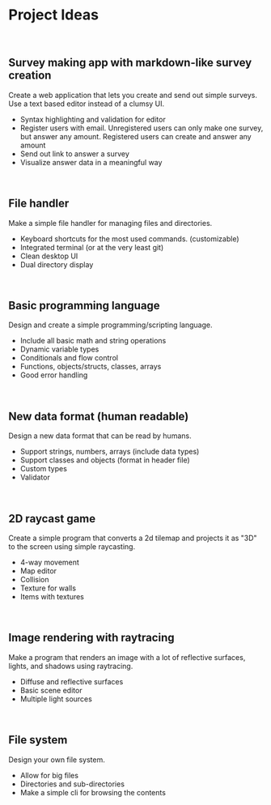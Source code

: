 # Project Ideas

<br>

## Survey making app with markdown-like survey creation

Create a web application that lets you create and send out simple surveys. Use a text based editor instead of a clumsy UI.

- Syntax highlighting and validation for editor
- Register users with email. Unregistered users can only make one survey, but answer any amount. Registered users can create and answer any amount
- Send out link to answer a survey
- Visualize answer data in a meaningful way

<br>

## File handler

Make a simple file handler for managing files and directories.

- Keyboard shortcuts for the most used commands. (customizable)
- Integrated terminal (or at the very least git)
- Clean desktop UI
- Dual directory display

<br>

## Basic programming language

Design and create a simple programming/scripting language.

- Include all basic math and string operations
- Dynamic variable types
- Conditionals and flow control
- Functions, objects/structs, classes, arrays
- Good error handling

<br>

## New data format (human readable)

Design a new data format that can be read by humans.

- Support strings, numbers, arrays (include data types)
- Support classes and objects (format in header file)
- Custom types
- Validator

<br>

## 2D raycast game

Create a simple program that converts a 2d tilemap and projects it as "3D" to the screen using simple raycasting.

- 4-way movement
- Map editor
- Collision
- Texture for walls
- Items with textures

<br>

## Image rendering with raytracing

Make a program that renders an image with a lot of reflective surfaces, lights, and shadows using raytracing.

- Diffuse and reflective surfaces
- Basic scene editor
- Multiple light sources

<br>

## File system

Design your own file system.

- Allow for big files
- Directories and sub-directories
- Make a simple cli for browsing the contents
